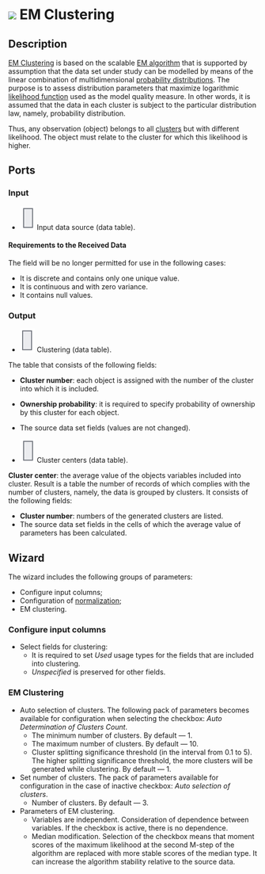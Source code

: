 # ![ ](../../images/icons/components/em_default.svg) EM Clustering

## Description

[EM Clustering](https://basegroup.ru/deductor/function/algorithm/em-clustering) is based on the scalable [EM algorithm](https://basegroup.ru/community/articles/em) that is supported by assumption that the data set under study can be modelled by means of the linear combination of multidimensional [probability distributions](https://wiki.loginom.ru/articles/normal-distribution.html). The purpose is to assess distribution parameters that maximize logarithmic [likelihood function](https://wiki.loginom.ru/articles/plausibility-function.html) used as the model quality measure. In other words, it is assumed that the data in each cluster is subject to the particular distribution law, namely, probability distribution.

Thus, any observation (object) belongs to all [clusters](https://wiki.loginom.ru/articles/cluster.html) but with different likelihood. The object must relate to the cluster for which this likelihood is higher.

## Ports

### Input

* ![ ](../../images/icons/app/node/ports/inputs/table_inactive.svg) Input data source (data table).

#### Requirements to the Received Data

The field will be no longer permitted for use in the following cases:

* It is discrete and contains only one unique value.
* It is continuous and with zero variance.
* It contains null values.

### Output

* ![ ](../../images/icons/app/node/ports/outputs/table_inactive.svg) Clustering (data table).

The table that consists of the following fields:

* **Cluster number**: each object is assigned with the number of the cluster into which it is included.
* **Ownership probability**: it is required to specify probability of ownership by this cluster for each object.
* The source data set fields (values are not changed).

* ![ ](../../images/icons/app/node/ports/inputs/table_inactive.svg) Cluster centers (data table).

**Cluster center**: the average value of the objects variables included into cluster.
Result is a table the number of records of which complies with the number of clusters, namely, the data is grouped by clusters. It consists of the following fields:

* **Cluster number**: numbers of the generated clusters are listed.
* The source data set fields in the cells of which the average value of parameters has been calculated.

## Wizard

The wizard includes the following groups of parameters:

* Configure input columns;
* Configuration of [normalization](../normalization);
* EM clustering.

### Configure input columns

* Select fields for clustering:
   * It is required to set *Used* usage types for the fields that are included into clustering.
   * *Unspecified* is preserved for other fields.

### EM Clustering

* Auto selection of clusters. The following pack of parameters becomes available for configuration when selecting the checkbox: *Auto Determination of Clusters Count*.
   * The minimum number of clusters. By default — 1.
   * The maximum number of clusters. By default — 10.
   * Cluster splitting significance threshold (in the interval from 0.1 to 5). The higher splitting significance threshold, the more clusters will be generated while clustering. By default — 1.
* Set number of clusters. The pack of parameters available for configuration in the case of inactive checkbox: *Auto selection of clusters*.
   * Number of clusters. By default — 3.
* Parameters of EM clustering.
   * Variables are independent. Consideration of dependence between variables. If the checkbox is active, there is no dependence.
   * Median modification. Selection of the checkbox means that moment scores of the maximum likelihood at the second M-step of the algorithm are replaced with more stable scores of the median type. It can increase the algorithm stability relative to the source data.
